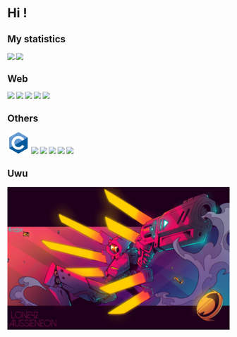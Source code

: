 # Hi !

## My statistics

<a href="https://github.com/anuraghazra/github-readme-stats">
  <img align="center" src="https://github-readme-stats.vercel.app/api?username=Pou-1&theme=radical&rank_icon=github" />
</a>

<a href="https://github.com/anuraghazra/convoychat">
  <img align="center" height="200" src="https://github-readme-stats.vercel.app/api/top-langs?username=Pou-1&layout=compact&langs_count=8&card_width=320&theme=radical" />
</a>

## Web

<div>
    <img src="https://cdn.jsdelivr.net/gh/devicons/devicon@latest/icons/react/react-original.svg" height="50"/>
    <img src="https://cdn.jsdelivr.net/gh/devicons/devicon@latest/icons/typescript/typescript-original.svg" height="50"/>
    <img src="https://cdn.jsdelivr.net/gh/devicons/devicon@latest/icons/tailwindcss/tailwindcss-original.svg" height="50"/>
    <img src="https://cdn.jsdelivr.net/gh/devicons/devicon@latest/icons/vuejs/vuejs-original.svg" height="50"/>
    <img src="https://cdn.jsdelivr.net/gh/devicons/devicon@latest/icons/vitejs/vitejs-original.svg" height="50"/>
</div>

## Others

<div>
  <a src="https://en.wikipedia.org/wiki/C_(programming_language)">
    <img src="./img/C.svg" height="50"/>
  </a>
    <img src="https://cdn.jsdelivr.net/gh/devicons/devicon@latest/icons/csharp/csharp-original.svg" height="50"/>
    <img src="https://cdn.jsdelivr.net/gh/devicons/devicon@latest/icons/java/java-original.svg" height="50"/>
    <img src="https://cdn.jsdelivr.net/gh/devicons/devicon@latest/icons/kotlin/kotlin-original.svg" height="50"/>
    <img src="https://cdn.jsdelivr.net/gh/devicons/devicon@latest/icons/sqldeveloper/sqldeveloper-original.svg" height="50"/>
    <img src="https://cdn.jsdelivr.net/gh/devicons/devicon@latest/icons/android/android-original.svg" height="50"/>
</div>


## Uwu

![Me Uwu](ultrakill.jpeg)
